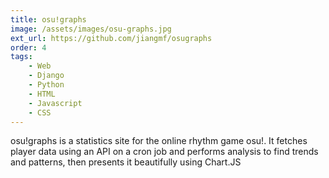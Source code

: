```yaml
---
title: osu!graphs
image: /assets/images/osu-graphs.jpg
ext_url: https://github.com/jiangmf/osugraphs
order: 4
tags:
    - Web
    - Django
    - Python
    - HTML
    - Javascript
    - CSS
---
```

osu!graphs is a statistics site for the online rhythm game osu!. It fetches player data using an API on a cron job and performs analysis to find trends and patterns, then presents it beautifully using Chart.JS